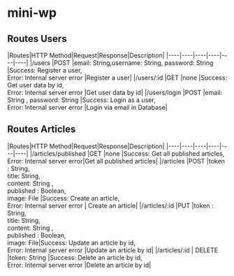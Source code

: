 # mini-wp
## Routes Users
|Routes|HTTP Method|Request|Response|Description| 
|----|----|----|----|----|----|
|/users  |POST  |email: String,username: String,  password: String |Success: Register a user,<br /> Error: Internal server error |Register a user|
|/users/:id  |GET  |none |Success: Get user data by id, <br/>Error: Internal server error |Get user data by id|
|/users/login  |POST  |email: String , password: String |Success: Login as a user, <br/>Error: Internal server error |Login via email in Database|


## Routes Articles
|Routes|HTTP Method|Request|Response|Description|
|----|----|----|----|----|----|
|/articles/published  |GET  |none |Success: Get all published articles,<br /> Error: Internal server error|Get all published articles|
|/articles  |POST  |token : String, <br />title: String,<br /> content: String ,<br /> published : Boolean,<br /> image: File |Success: Create an article,<br /> Error: Internal server error | Create an article|
|/articles/:id  |PUT  |token : String, <br />title: String,<br /> content: String ,<br /> published : Boolean,<br /> image: File|Success: Update an article by id, <br />Error: Internal server error |Update an article by id|
|/articles/:id  | DELETE  |token: String |Success: Delete an article by id,<br /> Error: Internal server error |Delete an article by id|